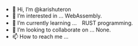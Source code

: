 - 👋 Hi, I’m @karishuteron
- 👀 I’m interested in ... WebAssembly.
- 🌱 I’m currently learning ...　RUST programming.
- 💞️ I’m looking to collaborate on ... None.
- 📫 How to reach me ...

<!---
karishuteron/karishuteron is a ✨ special ✨ repository because its `README.md` (this file) appears on your GitHub profile.
You can click the Preview link to take a look at your changes.
--->
